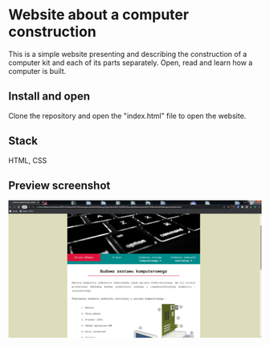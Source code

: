
# Website about a computer construction 
This is a simple website presenting and describing the construction of a computer kit and each of its parts separately. Open, read and learn how a computer is built.

## Install and open
Clone the repository and open the "index.html" file to open the website.

## Stack
HTML, CSS

## Preview screenshot
![App Screenshot](website_computer.png)
